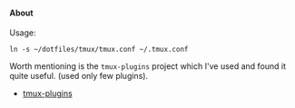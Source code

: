 #### About 

Usage:

```
ln -s ~/dotfiles/tmux/tmux.conf ~/.tmux.conf
```

Worth mentioning is the `tmux-plugins` project which I've used and found it quite useful.
(used only few plugins). 

- [tmux-plugins](https://github.com/tmux-plugins/tpm)

